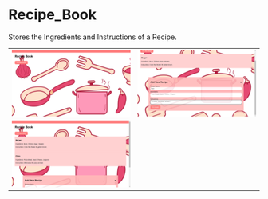 # Recipe_Book
Stores the Ingredients and Instructions of a Recipe.
<html>
  <body>
    <table width="80%">
      <tr>
        <td><img src = "one.png"></td>
        <td><img src = "two.png"></td>
      </tr>
      <tr>
        <td><img src = "three.png"></td>
      </tr>
    </table>
  </body>
</html>
